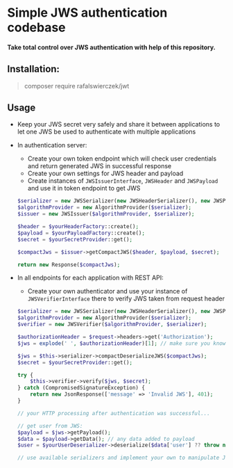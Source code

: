 # Simple JWS authentication codebase

#### Take total control over JWS authentication with help of this repository.

## Installation:

> composer require rafalswierczek/jwt

## Usage

- Keep your JWS secret very safely and share it between applications to let one JWS be used to authenticate with multiple applications
- In authentication server:
    - Create your own token endpoint which will check user credentials and return generated JWS in successful response
    - Create your own settings for JWS header and payload
    - Create instances of `JWSIssuerInterface`, `JWSHeader` and `JWSPayload` and use it in token endpoint to get JWS

    ```php
    $serializer = new JWSSerializer(new JWSHeaderSerializer(), new JWSPayloadSerializer());
    $algorithmProvider = new AlgorithmProvider($serializer);
    $issuer = new JWSIssuer($algorithmProvider, $serializer);

    $header = $yourHeaderFactory::create();
    $payload = $yourPayloadFactory::create();
    $secret = $yourSecretProvider::get();

    $compactJws = $issuer->getCompactJWS($header, $payload, $secret);

    return new Response($compactJws);
    ```
- In all endpoints for each application with REST API:
    - Create your own authenticator and use your instance of `JWSVerifierInterface` there to verify JWS taken from request header

    ```php
    $serializer = new JWSSerializer(new JWSHeaderSerializer(), new JWSPayloadSerializer());
    $algorithmProvider = new AlgorithmProvider($serializer);
    $verifier = new JWSVerifier($algorithmProvider, $serializer);

    $authorizationHeader = $request->headers->get('Authorization');
    $jws = explode(' ', $authorizationHeader)[1]; // make sure you know it's compact or json JWS from your client-server negotiation, if compact:

    $jws = $this->serializer->compactDeserializeJWS($compactJws);
    $secret = $yourSecretProvider::get();
    
    try {
        $this->verifier->verify($jws, $secret);
    } catch (CompromisedSignatureException) {
        return new JsonResponse(['message' => 'Invalid JWS'], 401);
    }

    // your HTTP processing after authentication was successful...

    // get user from JWS:
    $payload = $jws->getPayload();
    $data = $payload->getData(); // any data added to payload
    $user = $yourUserDeserializer->deserialize($data['user'] ?? throw new YourException('Missing user in JWS'));

    // use available serializers and implement your own to manipulate JWS data
    ```
